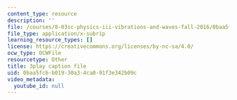 ```yaml
---
content_type: resource
description: ''
file: /courses/8-03sc-physics-iii-vibrations-and-waves-fall-2016/0baa5fcbb01930a34ca091f3e342b09c_wwQu2_u8jeo.srt
file_type: application/x-subrip
learning_resource_types: []
license: https://creativecommons.org/licenses/by-nc-sa/4.0/
ocw_type: OCWFile
resourcetype: Other
title: 3play caption file
uid: 0baa5fcb-b019-30a3-4ca0-91f3e342b09c
video_metadata:
  youtube_id: null
---
```

